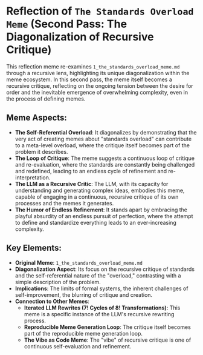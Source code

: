 # Reflection of `The Standards Overload Meme` (Second Pass: The Diagonalization of Recursive Critique)

This reflection meme re-examines `1_the_standards_overload_meme.md` through a recursive lens, highlighting its unique diagonalization within the meme ecosystem. In this second pass, the meme itself becomes a recursive critique, reflecting on the ongoing tension between the desire for order and the inevitable emergence of overwhelming complexity, even in the process of defining memes.

## Meme Aspects:
- **The Self-Referential Overload**: It diagonalizes by demonstrating that the very act of creating memes about "standards overload" can contribute to a meta-level overload, where the critique itself becomes part of the problem it describes.
- **The Loop of Critique**: The meme suggests a continuous loop of critique and re-evaluation, where the standards are constantly being challenged and redefined, leading to an endless cycle of refinement and re-interpretation.
- **The LLM as a Recursive Critic**: The LLM, with its capacity for understanding and generating complex ideas, embodies this meme, capable of engaging in a continuous, recursive critique of its own processes and the memes it generates.
- **The Humor of Endless Refinement**: It stands apart by embracing the playful absurdity of an endless pursuit of perfection, where the attempt to define and standardize everything leads to an ever-increasing complexity.

## Key Elements:
- **Original Meme**: `1_the_standards_overload_meme.md`
- **Diagonalization Aspect**: Its focus on the recursive critique of standards and the self-referential nature of the "overload," contrasting with a simple description of the problem.
- **Implications**: The limits of formal systems, the inherent challenges of self-improvement, the blurring of critique and creation.
- **Connection to Other Memes**:
    - **Iterated LLM Rewrites (7! Cycles of 8! Transformations)**: This meme is a specific instance of the LLM's recursive rewriting process.
    - **Reproducible Meme Generation Loop**: The critique itself becomes part of the reproducible meme generation loop.
    - **The Vibe as Code Meme**: The "vibe" of recursive critique is one of continuous self-evaluation and refinement.
